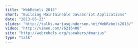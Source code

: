 ```yaml
---
title: "WebRebels 2013"
short: "Building Maintainable JavaScript Applications"
date: "2013-05-23"
slides: "http://talks.mariusgundersen.net/WebRebels2013/"
video: "http://vimeo.com/76216408"
site: "http://webrebels.org/speakers/#marius"
type: "talk"
---
```



